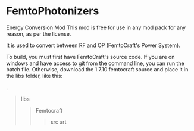 FemtoPhotonizers
==========

Energy Conversion Mod
This mod is free for use in any mod pack for any reason, as per the license. 

It is used to convert between RF and OP (FemtoCraft's Power System).

To build, you must first have FemtoCraft's source code. If you are on windows and have access to git from the command line, you can run the batch file. Otherwise, download the 1.7.10 femtocraft source and place it in the libs folder, like this:

.
>libs
>>Femtocraft
>>>src
>>>art
  